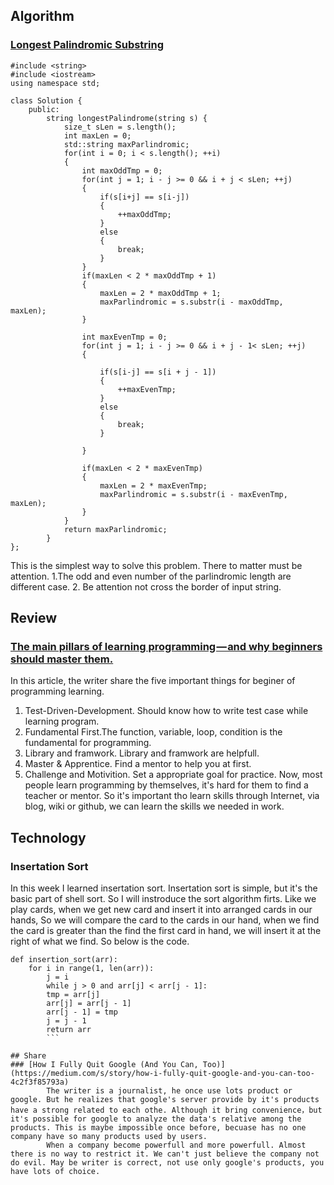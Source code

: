 ## Algorithm
### [Longest Palindromic Substring](https://leetcode.com/problems/longest-palindromic-substring/description/)
``` 
#include <string>
#include <iostream>
using namespace std;

class Solution {
    public:
        string longestPalindrome(string s) {
            size_t sLen = s.length();
            int maxLen = 0;
            std::string maxParlindromic;
            for(int i = 0; i < s.length(); ++i)
            {
                int maxOddTmp = 0;
                for(int j = 1; i - j >= 0 && i + j < sLen; ++j)
                {
                    if(s[i+j] == s[i-j])
                    {
                        ++maxOddTmp;
                    }
                    else
                    {
                        break;
                    }   
                }
                if(maxLen < 2 * maxOddTmp + 1)
                {
                    maxLen = 2 * maxOddTmp + 1;
                    maxParlindromic = s.substr(i - maxOddTmp,  maxLen);
                }

                int maxEvenTmp = 0;
                for(int j = 1; i - j >= 0 && i + j - 1< sLen; ++j)
                {

                    if(s[i-j] == s[i + j - 1])
                    {
                        ++maxEvenTmp;
                    }
                    else
                    {
                        break;
                    }

                }

                if(maxLen < 2 * maxEvenTmp)
                {
                    maxLen = 2 * maxEvenTmp;
                    maxParlindromic = s.substr(i - maxEvenTmp, maxLen);
                }
            }
            return maxParlindromic;
        }
};
```
This is the simplest way to solve this problem. There to matter must be attention.
1.The odd and even number of the parlindromic length are different case.
2. Be attention not cross the border of input string.

## Review
### [The main pillars of learning programming — and why beginners should master them.](https://medium.freecodecamp.org/the-main-pillars-of-learning-programming-and-why-beginners-should-master-them-e04245c17c56)
In this article, the writer share the five important things for beginer of programming learning.
1. Test-Driven-Development. Should know how to write test case while learning program.
2. Fundamental First.The function, variable, loop, condition is the fundamental for programming. 
3. Library and framwork. Library and framwork are helpfull.
4. Master & Apprentice. Find a mentor to help you at first.
5. Challenge and Motivition. Set a appropriate goal for practice.
Now, most people learn programming by themselves, it's hard for them to find a teacher or mentor. So it's important tho learn skills through Internet, via blog, wiki or github, we can learn the skills we needed in work.

## Technology
### Insertation Sort
In this week I learned insertation sort. Insertation sort is simple, but it's the basic part of shell sort. So I will instroduce the sort algorithm firts.
Like we play cards, when we get new card and insert it into arranged cards in our hands, So we will compare the card to the cards in our hand, when we find the card is greater than the find the first card in hand, we will insert it at the right of what we find. So below is the code.
```
def insertion_sort(arr):
    for i in range(1, len(arr)):
        j = i
        while j > 0 and arr[j] < arr[j - 1]:
        tmp = arr[j]
        arr[j] = arr[j - 1]
        arr[j - 1] = tmp
        j = j - 1
        return arr
        ```

## Share
### [How I Fully Quit Google (And You Can, Too)](https://medium.com/s/story/how-i-fully-quit-google-and-you-can-too-4c2f3f85793a)
        The writer is a journalist, he once use lots product or google. But he realizes that google's server provide by it's products have a strong related to each othe. Although it bring convenience，but it's possible for google to analyze the data's relative among the products. This is maybe impossible once before, becuase has no one company have so many products used by users. 
        When a company become powerfull and more powerfull. Almost there is no way to restrict it. We can't just believe the company not do evil. May be writer is correct, not use only google's products, you have lots of choice.

